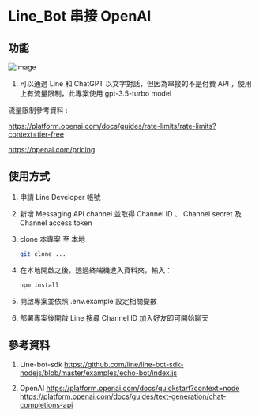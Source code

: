 # Line_Bot 串接 OpenAI

## 功能

![image](https://github.com/c240615/Line_Bot/public/line_bot.PNG)

1. 可以通過 Line 和 ChatGPT 以文字對話，但因為串接的不是付費 API ，使用上有流量限制，此專案使用 gpt-3.5-turbo model

流量限制參考資料 : 

https://platform.openai.com/docs/guides/rate-limits/rate-limits?context=tier-free

https://openai.com/pricing

## 使用方式

1. 申請 Line Developer 帳號
2. 新增 Messaging API channel 並取得 Channel ID 、 Channel secret 及 Channel access token
3. clone 本專案 至 本地

   ```bash
   git clone ...
   ```
4. 在本地開啟之後，透過終端機進入資料夾，輸入：

   ```bash
   npm install
   ```

5. 開啟專案並依照 .env.example 設定相關變數
6. 部署專案後開啟 Line 搜尋 Channel ID 加入好友即可開始聊天


## 參考資料

1. Line-bot-sdk
https://github.com/line/line-bot-sdk-nodejs/blob/master/examples/echo-bot/index.js

2. OpenAI
https://platform.openai.com/docs/quickstart?context=node
https://platform.openai.com/docs/guides/text-generation/chat-completions-api


